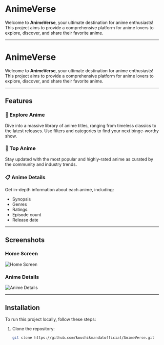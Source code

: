 # AnimeVerse

Welcome to **AnimeVerse**, your ultimate destination for anime enthusiasts! This project aims to provide a comprehensive platform for anime lovers to explore, discover, and share their favorite anime.

---

# AnimeVerse

Welcome to **AnimeVerse**, your ultimate destination for anime enthusiasts! This project aims to provide a comprehensive platform for anime lovers to explore, discover, and share their favorite anime.

---

## Features

### 🎥 Explore Anime
Dive into a massive library of anime titles, ranging from timeless classics to the latest releases. Use filters and categories to find your next binge-worthy show.

### 🌟 Top Anime
Stay updated with the most popular and highly-rated anime as curated by the community and industry trends.

### 📋 Anime Details
Get in-depth information about each anime, including:
- Synopsis
- Genres
- Ratings
- Episode count
- Release date

---

## Screenshots

### Home Screen
![Home Screen](path_to_home_screen_screenshot)

### Anime Details
![Anime Details](path_to_details_screen_screenshot)

---

## Installation

To run this project locally, follow these steps:

1. Clone the repository:
   ```bash
   git clone https://github.com/koushikmandalofficial/AnimeVerse.git
